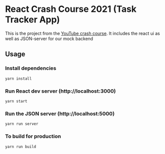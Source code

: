 # React Crash Course 2021 (Task Tracker App)

This is the project from the [YouTube crash course](https://www.youtube.com/watch?v=w7ejDZ8SWv8). It includes the react ui as well as JSON-server for our mock backend

## Usage

### Install dependencies

```
yarn install
```

### Run React dev server (http://localhost:3000)

```
yarn start
```

### Run the JSON server (http://localhost:5000)

```
yarn run server
```

### To build for production

```
yarn run build
```

